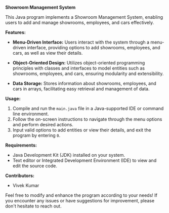 **Showroom Management System**

This Java program implements a Showroom Management System, enabling users to add and manage showrooms, employees, and cars effectively.

**Features:**

- **Menu-Driven Interface:** Users interact with the system through a menu-driven interface, providing options to add showrooms, employees, and cars, as well as view their details.
  
- **Object-Oriented Design:** Utilizes object-oriented programming principles with classes and interfaces to model entities such as showrooms, employees, and cars, ensuring modularity and extensibility.
  
- **Data Storage:** Stores information about showrooms, employees, and cars in arrays, facilitating easy retrieval and management of data.

**Usage:**

1. Compile and run the `main.java` file in a Java-supported IDE or command line environment.
2. Follow the on-screen instructions to navigate through the menu options and perform desired actions.
3. Input valid options to add entities or view their details, and exit the program by entering `0`.

**Requirements:**

- Java Development Kit (JDK) installed on your system.
- Text editor or Integrated Development Environment (IDE) to view and edit the source code.

**Contributors:**

- Vivek Kumar

Feel free to modify and enhance the program according to your needs! If you encounter any issues or have suggestions for improvement, please don't hesitate to reach out.
